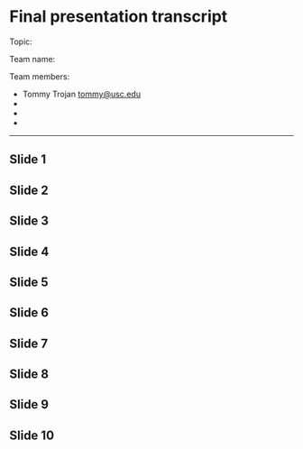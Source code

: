# Final presentation transcript

Topic:

Team name:

Team members:

- Tommy Trojan <tommy@usc.edu>
-
-
-

---

## Slide 1

## Slide 2

## Slide 3

## Slide 4

## Slide 5

## Slide 6

## Slide 7

## Slide 8

## Slide 9

## Slide 10